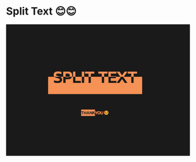 # Split Text 😊😊
![alt text](https://raw.githubusercontent.com/mTy8421/Split-Text/main/img/splittext.jpeg)
